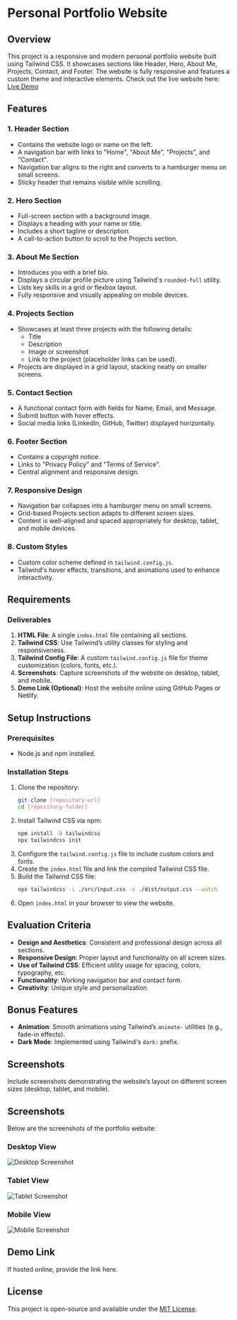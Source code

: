 # Personal Portfolio Website

## Overview
This project is a responsive and modern personal portfolio website built using Tailwind CSS. It showcases sections like Header, Hero, About Me, Projects, Contact, and Footer. The website is fully responsive and features a custom theme and interactive elements.
Check out the live website here: [Live Demo](https://html-css-js-portfolio-beryl.vercel.app/)

## Features
### 1. **Header Section**
- Contains the website logo or name on the left.
- A navigation bar with links to "Home", "About Me", "Projects", and "Contact".
- Navigation bar aligns to the right and converts to a hamburger menu on small screens.
- Sticky header that remains visible while scrolling.

### 2. **Hero Section**
- Full-screen section with a background image.
- Displays a heading with your name or title.
- Includes a short tagline or description.
- A call-to-action button to scroll to the Projects section.

### 3. **About Me Section**
- Introduces you with a brief bio.
- Displays a circular profile picture using Tailwind's `rounded-full` utility.
- Lists key skills in a grid or flexbox layout.
- Fully responsive and visually appealing on mobile devices.

### 4. **Projects Section**
- Showcases at least three projects with the following details:
  - Title
  - Description
  - Image or screenshot
  - Link to the project (placeholder links can be used).
- Projects are displayed in a grid layout, stacking neatly on smaller screens.

### 5. **Contact Section**
- A functional contact form with fields for Name, Email, and Message.
- Submit button with hover effects.
- Social media links (LinkedIn, GitHub, Twitter) displayed horizontally.

### 6. **Footer Section**
- Contains a copyright notice.
- Links to "Privacy Policy" and "Terms of Service".
- Central alignment and responsive design.

### 7. **Responsive Design**
- Navigation bar collapses into a hamburger menu on small screens.
- Grid-based Projects section adapts to different screen sizes.
- Content is well-aligned and spaced appropriately for desktop, tablet, and mobile devices.

### 8. **Custom Styles**
- Custom color scheme defined in `tailwind.config.js`.
- Tailwind's hover effects, transitions, and animations used to enhance interactivity.

## Requirements
### Deliverables
1. **HTML File**: A single `index.html` file containing all sections.
2. **Tailwind CSS**: Use Tailwind’s utility classes for styling and responsiveness.
3. **Tailwind Config File**: A custom `tailwind.config.js` file for theme customization (colors, fonts, etc.).
4. **Screenshots**: Capture screenshots of the website on desktop, tablet, and mobile.
5. **Demo Link (Optional)**: Host the website online using GitHub Pages or Netlify.

## Setup Instructions
### Prerequisites
- Node.js and npm installed.

### Installation Steps
1. Clone the repository:
   ```bash
   git clone [repository-url]
   cd [repository-folder]
   ```
2. Install Tailwind CSS via npm:
   ```bash
   npm install -D tailwindcss
   npx tailwindcss init
   ```
3. Configure the `tailwind.config.js` file to include custom colors and fonts.
4. Create the `index.html` file and link the compiled Tailwind CSS file.
5. Build the Tailwind CSS file:
   ```bash
   npx tailwindcss -i ./src/input.css -o ./dist/output.css --watch
   ```
6. Open `index.html` in your browser to view the website.

## Evaluation Criteria
- **Design and Aesthetics**: Consistent and professional design across all sections.
- **Responsive Design**: Proper layout and functionality on all screen sizes.
- **Use of Tailwind CSS**: Efficient utility usage for spacing, colors, typography, etc.
- **Functionality**: Working navigation bar and contact form.
- **Creativity**: Unique style and personalization.

## Bonus Features
- **Animation**: Smooth animations using Tailwind’s `animate-` utilities (e.g., fade-in effects).
- **Dark Mode**: Implemented using Tailwind's `dark:` prefix.

## Screenshots
Include screenshots demonstrating the website’s layout on different screen sizes (desktop, tablet, and mobile).
## Screenshots
Below are the screenshots of the portfolio website:

### Desktop View
![Desktop Screenshot](./images/desktop-view.png "Desktop View")

### Tablet View
![Tablet Screenshot](./images/tablet-view.png "Tablet View")

### Mobile View
![Mobile Screenshot](./images/mobile-view.png "Mobile View")


## Demo Link
If hosted online, provide the link here.

## License
This project is open-source and available under the [MIT License](LICENSE).
